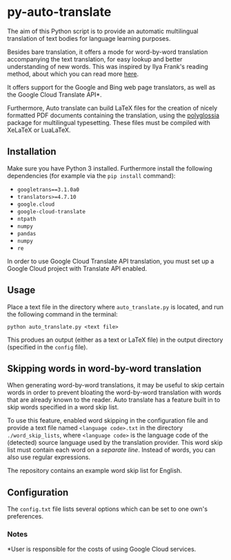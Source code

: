 # py-auto-translate
The aim of this Python script is to provide an automatic multilingual translation of text bodies for language learning purposes.

Besides bare translation, it offers a mode for word-by-word translation accompanying the text translation, for easy lookup and better understanding of new words. This was inspired by Ilya Frank's reading method, about which you can read more [here](http://english.franklang.ru/index.php?option=com_content&view=article&id=1&Itemid=11).

It offers support for the Google and Bing web page translators, as well as the Google Cloud Translate API*.

Furthermore, Auto translate can build LaTeX files for the creation of nicely formatted PDF documents containing the translation, using the [polyglossia](https://ctan.org/pkg/polyglossia) package for multilingual typesetting. These files must be compiled with XeLaTeX or LuaLaTeX.

## Installation
Make sure you have Python 3 installed.
Furthermore install the following dependencies (for example via the `pip install` command):
- `googletrans==3.1.0a0`
- `translators>=4.7.10`
- `google.cloud`
- `google-cloud-translate`
- `ntpath`
- `numpy`
- `pandas`
- `numpy`
- `re`

In order to use Google Cloud Translate API translation, you must set up a Google Cloud project with Translate API enabled.

## Usage
Place a text file in the directory where `auto_translate.py` is located, and run the following command in the terminal:
```
python auto_translate.py <text file>
```
This produes an output (either as a text or LaTeX file) in the output directory (specified in the `config` file).

## Skipping words in word-by-word translation
When generating word-by-word translations, it may be useful to skip certain words in order to prevent bloating the word-by-word translation with words that are already known to the reader.
Auto translate has a feature built in to skip words specified in a word skip list.

To use this feature, enabled word skipping in the configuration file and provide a text file named `<language code>.txt` in the directory `./word_skip_lists`, where `<language code>` is the language code of the (detected) source language used by the translation provider.
This word skip list must contain each word on a *separate line*. Instead of words, you can also use regular expressions.

The repository contains an example word skip list for English.

## Configuration
The `config.txt` file lists several options which can be set to one own's preferences.

### Notes
*User is responsible for the costs of using Google Cloud services.
